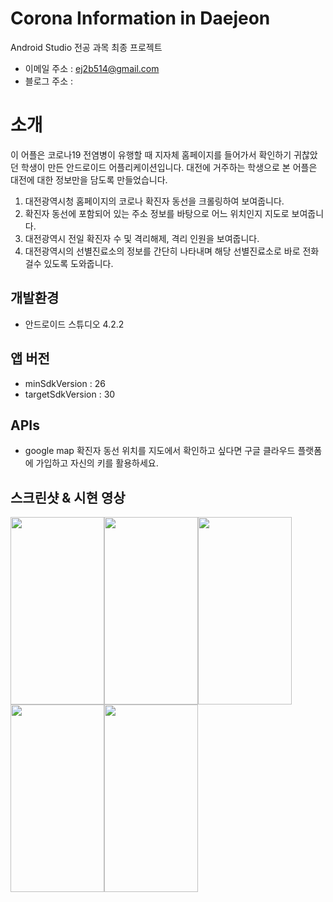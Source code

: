# Corona Information in Daejeon
Android Studio 전공 과목 최종 프로젝트 <br />
- 이메일 주소 : ej2b514@gmail.com <br />
- 블로그 주소 :  <br />

# 소개 <br />
이 어플은 코로나19 전염병이 유행할 때 지자체 홈페이지를 들어가서 확인하기 귀찮았던 학생이 만든 안드로이드 어플리케이션입니다. 
대전에 거주하는 학생으로 본 어플은 대전에 대한 정보만을 담도록 만들었습니다. 
  1. 대전광역시청 홈페이지의 코로나 확진자 동선을 크롤링하여 보여줍니다. 
  2. 확진자 동선에 포함되어 있는 주소 정보를 바탕으로 어느 위치인지 지도로 보여줍니다. 
  3. 대전광역시 전일 확진자 수 및 격리해제, 격리 인원을 보여줍니다. 
  4. 대전광역시의 선별진료소의 정보를 간단히 나타내며 해당 선별진료소로 바로 전화걸수 있도록 도와줍니다. <br />
  
## 개발환경 <br />
- 안드로이드 스튜디오 4.2.2 <br />

## 앱 버전<br />
- minSdkVersion : 26
- targetSdkVersion : 30 <br />

## APIs <br />
- google map 
  확진자 동선 위치를 지도에서 확인하고 싶다면 구글 클라우드 플랫폼에 가입하고 자신의 키를 활용하세요. <br />
  
## 스크린샷 & 시현 영상 <br />
<img src = "https://user-images.githubusercontent.com/84311622/132855012-16578510-4a6a-4552-9541-7c8c0d32de71.jpg" width="150" height="300"/><img src = "https://user-images.githubusercontent.com/84311622/132855006-52b5e65d-9a9f-4470-bac9-35c9e9bef5ae.jpg" width="150" height="300"/><img src = "https://user-images.githubusercontent.com/84311622/132855014-8a28d450-c055-4d24-b427-b9cb5341e9b0.jpg" width="150" height="300"/><img src = "https://user-images.githubusercontent.com/84311622/132855016-acc54bb1-4b31-4802-8ed2-8980784ee13d.jpg" width="150" height="300"/><img src = "https://user-images.githubusercontent.com/84311622/132855017-0883f8d1-71a0-439b-a42a-ec0956e7768c.jpg" width="150" height="300"/>

